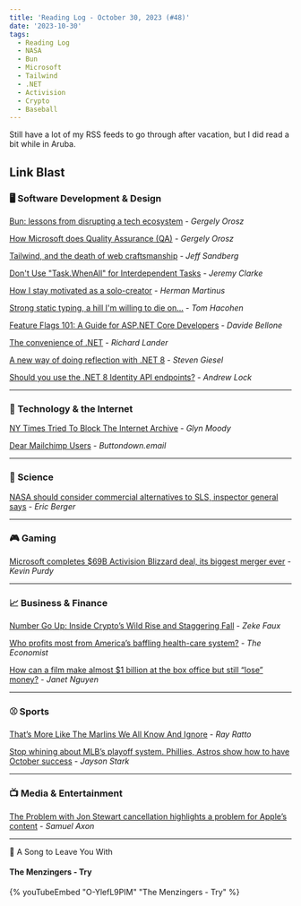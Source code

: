 ```yaml
---
title: 'Reading Log - October 30, 2023 (#48)'
date: '2023-10-30'
tags:
  - Reading Log
  - NASA
  - Bun
  - Microsoft
  - Tailwind
  - .NET
  - Activision
  - Crypto
  - Baseball
---
```


Still have a lot of my RSS feeds to go through after vacation, but I did read a bit while in Aruba.
<!-- excerpt -->

## Link Blast

### 🖥 Software Development & Design

[Bun: lessons from disrupting a tech ecosystem](https://blog.pragmaticengineer.com/bun-lessons-from-disrupting/) - *Gergely Orosz*

[How Microsoft does Quality Assurance (QA)](https://blog.pragmaticengineer.com/how-microsoft-does-qa/) - *Gergely Orosz*

[Tailwind, and the death of web craftsmanship](https://pdx.su/blog/2023-07-26-tailwind-and-the-death-of-craftsmanship) - *Jeff Sandberg*

[Don't Use "Task.WhenAll" for Interdependent Tasks](https://jeremybytes.blogspot.com/2023/10/dont-use-taskwhenall-for-interdependent.html) - *Jeremy Clarke*

[How I stay motivated as a solo-creator](https://herman.bearblog.dev/how-i-stay-motivated-as-a-solo-creator/) - *Herman Martinus*

[Strong static typing, a hill I'm willing to die on...](https://www.svix.com/blog/strong-typing-hill-to-die-on/) - *Tom Hacohen*

[Feature Flags 101: A Guide for ASP.NET Core Developers](https://www.code4it.dev/blog/feature-flags-dotnet/) - *Davide Bellone*

[The convenience of .NET](https://devblogs.microsoft.com/dotnet/the-convenience-of-dotnet/) - *Richard Lander*

[A new way of doing reflection with .NET 8](https://steven-giesel.com/blogPost/05ecdd16-8dc4-490f-b1cf-780c994346a4) - *Steven Giesel*

[Should you use the .NET 8 Identity API endpoints?](https://andrewlock.net/should-you-use-the-dotnet-8-identity-api-endpoints/) - *Andrew Lock*

---

### 📡 Technology & the Internet

[NY Times Tried To Block The Internet Archive](https://www.techdirt.com/2023/10/25/ny-times-tried-to-block-the-internet-archive/) - *Glyn Moody*

[Dear Mailchimp Users](https://buttondown.email/blog/dear-mailchimp-users) - *Buttondown.email*

---

### 🔬 Science

[NASA should consider commercial alternatives to SLS, inspector general says](https://arstechnica.com/space/2023/10/inspector-general-on-nasas-plans-to-reduce-sls-costs-highly-unrealistic/) - *Eric Berger*

---

### 🎮 Gaming

[Microsoft completes $69B Activision Blizzard deal, its biggest merger ever](https://arstechnica.com/gaming/2023/10/microsoft-finally-owns-candy-crush-as-it-closes-69b-activision-blizzard-deal/) - *Kevin Purdy*

---

### 📈 Business & Finance

[Number Go Up: Inside Crypto’s Wild Rise and Staggering Fall](https://nextbigideaclub.com/magazine/number-go-inside-cryptos-wild-rise-staggering-fall-bookbite/45644/) - *Zeke Faux*

[Who profits most from America’s baffling health-care system?](https://www.economist.com/business/2023/10/08/who-profits-most-from-americas-baffling-health-care-system) - *The Economist*

[How can a film make almost $1 billion at the box office but still “lose” money?](https://www.marketplace.org/2023/10/10/how-can-a-film-make-almost-1-billion-at-the-box-office-but-still-lose-money/) - *Janet Nguyen*

---

### ⚾️ Sports

[That’s More Like The Marlins We All Know And Ignore](https://defector.com/thats-more-like-the-marlins-we-all-know-and-ignore) - *Ray Ratto*

[Stop whining about MLB’s playoff system. Phillies, Astros show how to have October success](https://theathletic.com/4959514/2023/10/13/mlb-playoff-system-phillies-astros-braves-dodgers/) - *Jayson Stark*

---

### 📺 Media & Entertainment

[The Problem with Jon Stewart cancellation highlights a problem for Apple’s content](https://arstechnica.com/gadgets/2023/10/report-apple-cancels-the-problem-with-jon-stewart-over-china-ai-topics/) - *Samuel Axon*

---

🎵 A Song to Leave You With

#### The Menzingers - Try

{% youTubeEmbed "O-YlefL9PIM" "The Menzingers - Try" %}